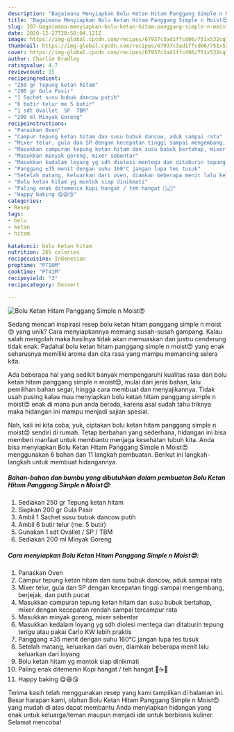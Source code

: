```yaml
---
description: "Bagaimana Menyiapkan Bolu Ketan Hitam Panggang Simple n Moist😍 yang Lezat"
title: "Bagaimana Menyiapkan Bolu Ketan Hitam Panggang Simple n Moist😍 yang Lezat"
slug: 307-bagaimana-menyiapkan-bolu-ketan-hitam-panggang-simple-n-moist-yang-lezat
date: 2020-12-27T20:58:04.121Z
image: https://img-global.cpcdn.com/recipes/67937c3ad1ffcd06/751x532cq70/bolu-ketan-hitam-panggang-simple-n-moist😍-foto-resep-utama.jpg
thumbnail: https://img-global.cpcdn.com/recipes/67937c3ad1ffcd06/751x532cq70/bolu-ketan-hitam-panggang-simple-n-moist😍-foto-resep-utama.jpg
cover: https://img-global.cpcdn.com/recipes/67937c3ad1ffcd06/751x532cq70/bolu-ketan-hitam-panggang-simple-n-moist😍-foto-resep-utama.jpg
author: Charlie Bradley
ratingvalue: 4.7
reviewcount: 15
recipeingredient:
- "250 gr Tepung ketan hitam"
- "200 gr Gula Pasir"
- "1 Sachet susu bubuk dancow putih"
- "6 butir telur me 5 butir"
- "1 sdt Ovallet  SP  TBM"
- "200 ml Minyak Goreng"
recipeinstructions:
- "Panaskan Oven"
- "Campur tepung ketan hitam dan susu bubuk dancow, aduk sampai rata"
- "Mixer telur, gula dan SP dengan kecepatan tinggi sampai mengembang, berjejak, dan putih pucat"
- "Masukkan campuran tepung ketan hitam dan susu bubuk bertahap, mixer dengan kecepatan rendah sampai tercampur rata"
- "Masukkan minyak goreng, mixer sebentar"
- "Masukkan kedalam loyang yg sdh diolesi mentega dan ditaburin tepung terigu atau pakai Carlo KW lebih praktis"
- "Panggang ±35 menit dengan suhu 160°C jangan lupa tes tusuk"
- "Setelah matang, keluarkan dari oven, diamkan beberapa menit lalu keluarkan dari loyang"
- "Bolu ketan hitam yg montok siap dinikmati"
- "Paling enak ditemenin Kopi hangat / teh hangat 🍵☕😋"
- "Happy baking 😋😄😘"
categories:
- Resep
tags:
- bolu
- ketan
- hitam

katakunci: bolu ketan hitam 
nutrition: 265 calories
recipecuisine: Indonesian
preptime: "PT10M"
cooktime: "PT41M"
recipeyield: "3"
recipecategory: Dessert

---
```



![Bolu Ketan Hitam Panggang Simple n Moist😍](https://img-global.cpcdn.com/recipes/67937c3ad1ffcd06/751x532cq70/bolu-ketan-hitam-panggang-simple-n-moist😍-foto-resep-utama.jpg)

Sedang mencari inspirasi resep bolu ketan hitam panggang simple n moist😍 yang unik? Cara menyiapkannya memang susah-susah gampang. Kalau salah mengolah maka hasilnya tidak akan memuaskan dan justru cenderung tidak enak. Padahal bolu ketan hitam panggang simple n moist😍 yang enak seharusnya memiliki aroma dan cita rasa yang mampu memancing selera kita.

Ada beberapa hal yang sedikit banyak mempengaruhi kualitas rasa dari bolu ketan hitam panggang simple n moist😍, mulai dari jenis bahan, lalu pemilihan bahan segar, hingga cara membuat dan menyajikannya. Tidak usah pusing kalau mau menyiapkan bolu ketan hitam panggang simple n moist😍 enak di mana pun anda berada, karena asal sudah tahu triknya maka hidangan ini mampu menjadi sajian spesial.




Nah, kali ini kita coba, yuk, ciptakan bolu ketan hitam panggang simple n moist😍 sendiri di rumah. Tetap berbahan yang sederhana, hidangan ini bisa memberi manfaat untuk membantu menjaga kesehatan tubuh kita. Anda bisa menyiapkan Bolu Ketan Hitam Panggang Simple n Moist😍 menggunakan 6 bahan dan 11 langkah pembuatan. Berikut ini langkah-langkah untuk membuat hidangannya.

<!--inarticleads1-->

##### Bahan-bahan dan bumbu yang dibutuhkan dalam pembuatan Bolu Ketan Hitam Panggang Simple n Moist😍:

1. Sediakan 250 gr Tepung ketan hitam
1. Siapkan 200 gr Gula Pasir
1. Ambil 1 Sachet susu bubuk dancow putih
1. Ambil 6 butir telur (me: 5 butir)
1. Gunakan 1 sdt Ovallet / SP / TBM
1. Sediakan 200 ml Minyak Goreng




<!--inarticleads2-->

##### Cara menyiapkan Bolu Ketan Hitam Panggang Simple n Moist😍:

1. Panaskan Oven
1. Campur tepung ketan hitam dan susu bubuk dancow, aduk sampai rata
1. Mixer telur, gula dan SP dengan kecepatan tinggi sampai mengembang, berjejak, dan putih pucat
1. Masukkan campuran tepung ketan hitam dan susu bubuk bertahap, mixer dengan kecepatan rendah sampai tercampur rata
1. Masukkan minyak goreng, mixer sebentar
1. Masukkan kedalam loyang yg sdh diolesi mentega dan ditaburin tepung terigu atau pakai Carlo KW lebih praktis
1. Panggang ±35 menit dengan suhu 160°C jangan lupa tes tusuk
1. Setelah matang, keluarkan dari oven, diamkan beberapa menit lalu keluarkan dari loyang
1. Bolu ketan hitam yg montok siap dinikmati
1. Paling enak ditemenin Kopi hangat / teh hangat 🍵☕😋
1. Happy baking 😋😄😘




Terima kasih telah menggunakan resep yang kami tampilkan di halaman ini. Besar harapan kami, olahan Bolu Ketan Hitam Panggang Simple n Moist😍 yang mudah di atas dapat membantu Anda menyiapkan hidangan yang enak untuk keluarga/teman maupun menjadi ide untuk berbisnis kuliner. Selamat mencoba!

